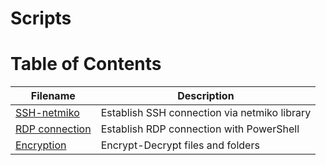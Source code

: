 # Scripts

# Table of Contents

| Filename | Description |
| --- | --- |
| [SSH-netmiko](https://github.com/Kaleidoscope-s/Scripting/blob/main/SSH-netmiko.py) | Establish SSH connection via netmiko library |
| [RDP connection](https://github.com/Kaleidoscope-s/Scripting/blob/main/RDP.ps1) | Establish RDP connection with PowerShell |
| [Encryption](https://github.com/Kaleidoscope-s/Scripting/blob/main/encrypt.py) | Encrypt-Decrypt files and folders |
